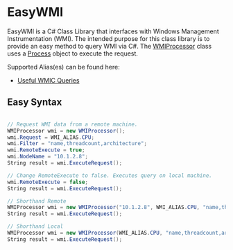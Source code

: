 # EasyWMI

EasyWMI is a C# Class Library that interfaces with Windows Management Instrumentation (WMI). The intended purpose for this class library is to provide an easy method to query WMI via C#. The [WMIProcessor](https://github.com/aamay001/EasyWMI/blob/master/EasyWMI/EasyWMI/WMIProcessor.cs) class uses a [Process](https://msdn.microsoft.com/en-us/library/system.diagnostics.process(v=vs.110).aspx) object to execute the request. 

Supported Alias(es) can be found here:
- [Useful WMIC Queries](https://blogs.technet.microsoft.com/askperf/2012/02/17/useful-wmic-queries/)

## Easy Syntax

```c#

// Request WMI data from a remote machine.
WMIProcessor wmi = new WMIProcessor();
wmi.Request = WMI_ALIAS.CPU;
wmi.Filter = "name,threadcount,architecture";
wmi.RemoteExecute = true;
wmi.NodeName = "10.1.2.8";
String result = wmi.ExecuteRequest();

// Change RemoteExecute to false. Executes query on local machine.
wmi.RemoteExecute = false;
String result = wmi.ExecuteRequest();

// Shorthand Remote 
WMIProcessor wmi = new WMIProcessor("10.1.2.8", WMI_ALIAS.CPU, "name,threadcount,architecture", true);
String result = wmi.ExecuteRequest();

// Shorthand Local
WMIProcessor wmi = new WMIProcessor(WMI_ALIAS.CPU, "name,threadcount,architecture");
String result = wmi.ExecuteRequest();

```
